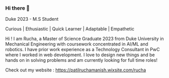 ### Hi there 👋

Duke 2023 - M.S Student

Curious | Ethusiastic | Quick Learner | Adaptable | Empathetic

Hi ! I am Rucha, a Master of Science Graduate 2023 from Duke University in Mechanical Engineering with coursework concentrated in AI/ML and robotics. I have prior work experience as a Technology Consultant in PwC where I worked in web development. I love to design new things and be hands on in solving problems and am currently looking for full time roles!

Check out my website : https://patilruchamanish.wixsite.com/rucha
